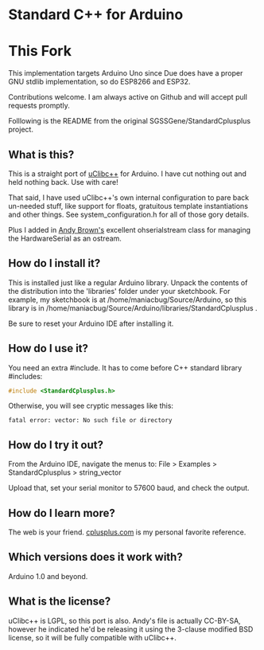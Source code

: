 # Standard C++ for Arduino

# This Fork

This implementation targets Arduino Uno since Due does have a proper GNU stdlib implementation, so do ESP8266 and ESP32.

Contributions welcome. I am always active on Github and will accept pull requests promptly.

Folllowing is the README from the original SGSSGene/StandardCplusplus project.

## What is this?

This is a straight port of [uClibc++](http://cxx.uclibc.org/) for Arduino.
I have cut nothing out and held nothing back.  Use with care!

That said, I have used uClibc++'s own internal configuration to pare back
un-needed stuff, like support for floats, gratuitous template 
instantiations and other things.  See system\_configuration.h for all of
those gory details.

Plus I added in [Andy Brown's](http://andybrown.me.uk/ws/2011/01/15/the-standard-template-library-stl-for-avr-with-c-streams/#IDComment246044033)
excellent ohserialstream class for managing the HardwareSerial as an ostream.

## How do I install it?

This is installed just like a regular Arduino library.  Unpack the contents
of the distribution into the 'libraries' folder under your sketchbook.  For
example, my sketchbook is at /home/maniacbug/Source/Arduino, so this
library is in /home/maniacbug/Source/Arduino/libraries/StandardCplusplus .

Be sure to reset your Arduino IDE after installing it.

## How do I use it?

You need an extra #include. It has to come before C++ standard library #includes:

```C++
#include <StandardCplusplus.h>
```

Otherwise, you will see cryptic messages like this:

    fatal error: vector: No such file or directory

## How do I try it out?

From the Arduino IDE, navigate the menus to:
File > Examples > StandardCplusplus > string\_vector

Upload that, set your serial monitor to 57600 baud, and check the output.

## How do I learn more?

The web is your friend.  [cplusplus.com](http://cplusplus.com/reference/) is my personal favorite reference.

## Which versions does it work with?

Arduino 1.0 and beyond.

## What is the license?

uClibc++ is LGPL, so this port is also.  Andy's <serstream> file is actually
CC-BY-SA, however he indicated he'd be releasing it using the 3-clause
modified BSD license, so it will be fully compatible with uClibc++.
